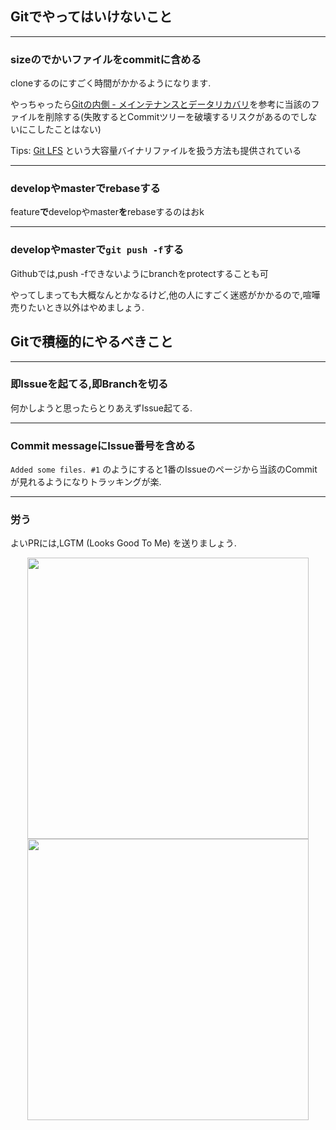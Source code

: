 ## Gitでやってはいけないこと 

---

### sizeのでかいファイルをcommitに含める

cloneするのにすごく時間がかかるようになります.

やっちゃったら[Gitの内側 - メインテナンスとデータリカバリ](https://git-scm.com/book/ja/v1/Git%E3%81%AE%E5%86%85%E5%81%B4-%E3%83%A1%E3%82%A4%E3%83%B3%E3%83%86%E3%83%8A%E3%83%B3%E3%82%B9%E3%81%A8%E3%83%87%E3%83%BC%E3%82%BF%E3%83%AA%E3%82%AB%E3%83%90%E3%83%AA)を参考に当該のファイルを削除する(失敗するとCommitツリーを破壊するリスクがあるのでしないにこしたことはない)

Tips: [Git LFS](https://git-lfs.github.com/) という大容量バイナリファイルを扱う方法も提供されている

---

### developやmasterでrebaseする

feature**で**developやmaster**を**rebaseするのはおk


---

### developやmasterで`git push -f`する

Githubでは,push -fできないようにbranchをprotectすることも可


やってしまっても大概なんとかなるけど,他の人にすごく迷惑がかかるので,喧嘩売りたいとき以外はやめましょう.


## Gitで積極的にやるべきこと 

---

### 即Issueを起てる,即Branchを切る 

何かしようと思ったらとりあえずIssue起てる.


---

### Commit messageにIssue番号を含める

`Added some files. #1` のようにすると1番のIssueのページから当該のCommitが見れるようになりトラッキングが楽.


---

### 労う

よいPRには,LGTM (Looks Good To Me) を送りましょう.

<div class="column-right">
<div align="center">
<img src="http://i.imgur.com/JNx7GVS.gif" width="450px">
</div>
</div>
<div class="column-left">
<div align="center">
<img src="https://66.media.tumblr.com/8ab4ccac32040179410ea99509e43d58/tumblr_inline_pk03u2iESS1qa5y5a_500.gif" width="450px">
</div>
</div>


